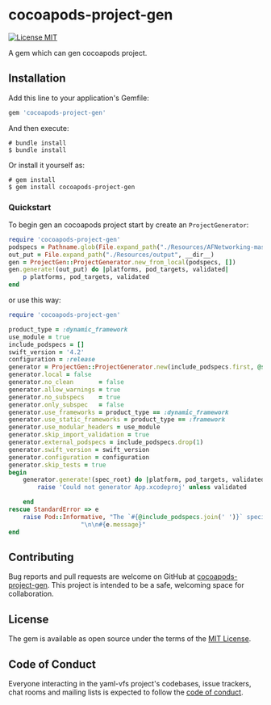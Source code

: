 # cocoapods-project-gen

[![License MIT](https://img.shields.io/badge/license-MIT-green.svg?style=flat)](https://raw.githubusercontent.com/Cat1237/cocoapods-project-gen/main/LICENSE)&nbsp;

A gem which can gen cocoapods project.

## Installation

Add this line to your application's Gemfile:

```ruby
gem 'cocoapods-project-gen'
```

And then execute:

```shell
# bundle install
$ bundle install
```

Or install it yourself as:

```shell
# gem install
$ gem install cocoapods-project-gen
```
### Quickstart

To begin gen an cocoapods project start by create an `ProjectGenerator`:

```ruby
require 'cocoapods-project-gen'
podspecs = Pathname.glob(File.expand_path("./Resources/AFNetworking-master", __dir__) + '/*.podspec{.json,}')
out_put = File.expand_path("./Resources/output", __dir__)
gen = ProjectGen::ProjectGenerator.new_from_local(podspecs, [])
gen.generate!(out_put) do |platforms, pod_targets, validated|
    p platforms, pod_targets, validated
end
```

or use this way:

```ruby
require 'cocoapods-project-gen'

product_type = :dynamic_framework
use_module = true
include_podspecs = []
swift_version = '4.2'
configuration = :release
generator = ProjectGen::ProjectGenerator.new(include_podspecs.first, @sources, @platforms)
generator.local = false
generator.no_clean       = false
generator.allow_warnings = true
generator.no_subspecs    = true
generator.only_subspec   = false
generator.use_frameworks = product_type == :dynamic_framework
generator.use_static_frameworks = product_type == :framework
generator.use_modular_headers = use_module
generator.skip_import_validation = true
generator.external_podspecs = include_podspecs.drop(1)
generator.swift_version = swift_version
generator.configuration = configuration
generator.skip_tests = true
begin
    generator.generate!(spec_root) do |platform, pod_targets, validated|
        raise 'Could not generator App.xcodeproj' unless validated

    end
rescue StandardError => e
    raise Pod::Informative, "The `#{@include_podspecs.join(' ')}` specification does not validate." \
                    "\n\n#{e.message}"
end
```

## Contributing

Bug reports and pull requests are welcome on GitHub at [cocoapods-project-gen](https://github.com/Cat1237/cocoapods-project-gen). This project is intended to be a safe, welcoming space for collaboration.

## License

The gem is available as open source under the terms of the [MIT License](https://opensource.org/licenses/MIT).

## Code of Conduct

Everyone interacting in the yaml-vfs project's codebases, issue trackers, chat rooms and mailing lists is expected to follow the [code of conduct](https://github.com/Cat1237/cocoapods-project-gen/main/CODE_OF_CONDUCT.md).
